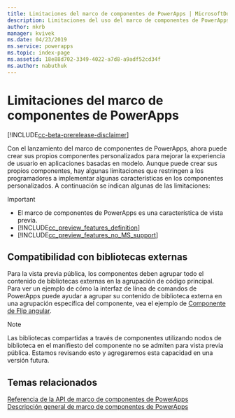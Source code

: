 ```yaml
---
title: Limitaciones del marco de componentes de PowerApps | MicrosoftDocs
description: Limitaciones del uso del marco de componentes de PowerApps
author: nkrb
manager: kvivek
ms.date: 04/23/2019
ms.service: powerapps
ms.topic: index-page
ms.assetid: 18e88d702-3349-4022-a7d8-a9adf52cd34f
ms.author: nabuthuk
---
```


# <a name="limitations-of-powerapps-component-framework"></a>Limitaciones del marco de componentes de PowerApps

[!INCLUDE[cc-beta-prerelease-disclaimer](../../includes/cc-beta-prerelease-disclaimer.md)]

Con el lanzamiento del marco de componentes de PowerApps, ahora puede crear sus propios componentes personalizados para mejorar la experiencia de usuario en aplicaciones basadas en modelo. Aunque puede crear sus propios componentes, hay algunas limitaciones que restringen a los programadores a implementar algunas características en los componentes personalizados. A continuación se indican algunas de las limitaciones:

> [!IMPORTANT]
> - El marco de componentes de PowerApps es una característica de vista previa.
> - [!INCLUDE[cc_preview_features_definition](../../includes/cc-preview-features-definition.md)] 
> - [!INCLUDE[cc_preview_features_no_MS_support](../../includes/cc-preview-features-no-ms-support.md)]

## <a name="support-for-external-libraries"></a>Compatibilidad con bibliotecas externas

Para la vista previa pública, los componentes deben agrupar todo el contenido de bibliotecas externas en la agrupación de código principal. Para ver un ejemplo de cómo la interfaz de línea de comandos de PowerApps puede ayudar a agrupar su contenido de biblioteca externa en una agrupación específica del componente, vea el ejemplo de [Componente de Flip angular](sample-controls/angular-flip-control.md).

> [!NOTE]
> Las bibliotecas compartidas a través de componentes utilizando nodos de biblioteca en el manifiesto del componente no se admiten para vista previa pública. Estamos revisando esto y agregaremos esta capacidad en una versión futura.

## <a name="related-topics"></a>Temas relacionados

[Referencia de la API de marco de componentes de PowerApps](reference/index.md)<br/>
[Descripción general de marco de componentes de PowerApps](overview.md)